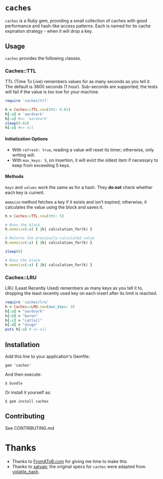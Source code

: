 # `caches`

`caches` is a Ruby gem, providing a small collection of caches with good performance and hash-like access patterns. Each is named for its cache expiration strategy - when it will drop a key.

## Usage

`caches` provides the following classes.

### Caches::TTL

TTL (Time To Live) remembers values for as many seconds as you tell it. The default is 3600 seconds (1 hour). Sub-seconds are supported; the tests will fail if the value is too low for your machine.

```ruby
require 'caches/ttl'

h = Caches::TTL.new(ttl: 0.01)
h[:a] = 'aardvark'
h[:a] #=> 'aardvark'
sleep(0.02)
h[:a] #=> nil
```

#### Initialization Options

- With `refresh: true`, reading a value will reset its timer; otherwise, only writing will.
- With `max_keys: 5`, on insertion, it will evict the oldest item if necessary to keep from exceeding 5 keys.

#### Methods

`keys` and `values` work the same as for a hash. They **do not** check whether each key is current.

`memoize` method fetches a key if it exists and isn't expired; otherwise, it calculates the value using the block and saves it.


```ruby
h = Caches::TTL.new(ttl: 5)

# Runs the block
h.memoize(:a) { |k| calculation_for(k) }

# Returns the previously-calculated value
h.memoize(:a) { |k| calculation_for(k) }

sleep(6)

# Runs the block
h.memoize(:a) { |k| calculation_for(k) }
```

### Caches::LRU

LRU (Least Recently Used) remembers as many keys as you tell it to, dropping the least recently used key on each insert after its limit is reached.

```ruby
require 'caches/lru'
h = Caches::LRU.new(max_keys: 3)
h[:a] = "aardvark"
h[:b] = "boron"
h[:c] = "cattail"
h[:d] = "dingo"
puts h[:a] # => nil
```

## Installation

Add this line to your application's Gemfile:

    gem 'caches'

And then execute:

    $ bundle

Or install it yourself as:

    $ gem install caches

## Contributing

See CONTRIBUTING.md

# Thanks

- Thanks to [FromAToB.com](http://www.fromatob.com) for giving me time to make this
- Thanks to [satyap](https://github.com/satyap); the original specs for `caches` were adapted from [volatile_hash](https://github.com/satyap/volatile_hash).
